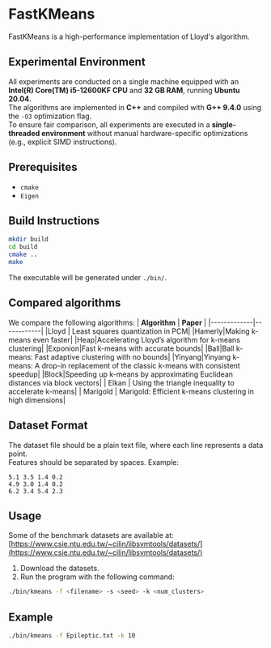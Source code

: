# FastKMeans

FastKMeans is a high-performance implementation of Lloyd's algorithm.

## Experimental Environment

All experiments are conducted on a single machine equipped with an **Intel(R) Core(TM) i5-12600KF CPU** and **32 GB RAM**, running **Ubuntu 20.04**.  
The algorithms are implemented in **C++** and compiled with **G++ 9.4.0** using the `-O3` optimization flag.  
To ensure fair comparison, all experiments are executed in a **single-threaded environment** without manual hardware-specific optimizations (e.g., explicit SIMD instructions).

## Prerequisites

- `cmake`
- `Eigen`

## Build Instructions

```bash
mkdir build
cd build
cmake ..
make
```

The executable will be generated under `./bin/`.


## Compared algorithms
We compare the following algorithms:
| __Algorithm__ | __Paper__ |
|-------------|------------|
|Lloyd  |   Least squares quantization in PCM|
|Hamerly|Making k-means even faster|
|Heap|Accelerating Lloyd’s algorithm for k-means clustering|
|Exponion|Fast k-means with accurate bounds|
|Ball|Ball k-means: Fast adaptive clustering with no bounds|
|Yinyang|Yinyang k-means: A drop-in replacement of the classic k-means with consistent speedup|
|Block|Speeding up k-means by approximating Euclidean distances via block vectors|
| Elkan         | Using the triangle inequality to accelerate k-means|
| Marigold         | Marigold: Efficient k-means clustering in high dimensions|


## Dataset Format

The dataset file should be a plain text file, where each line represents a data point.  
Features should be separated by spaces. Example:

```
5.1 3.5 1.4 0.2
4.9 3.0 1.4 0.2
6.2 3.4 5.4 2.3
```


## Usage

Some of the benchmark datasets are available at:  
[https://www.csie.ntu.edu.tw/~cjlin/libsvmtools/datasets/](https://www.csie.ntu.edu.tw/~cjlin/libsvmtools/datasets/)

1. Download the datasets.
2. Run the program with the following command:

```bash
./bin/kmeans -f <filename> -s <seed> -k <num_clusters>
```

## Example

```bash
./bin/kmeans -f Epileptic.txt -k 10
```

